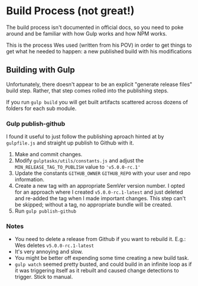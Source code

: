 # Build Process (not great!)

The build process isn't documented in official docs,
so you need to poke around and be familiar with how
Gulp works and how NPM works.

This is the process Wes used (written from his POV) in order to get things to get what he needed
to happen: a new published build with his modifications

## Building with Gulp
Unfortunately, there doesn't appear to be an explicit "generate release files" build step.  Rather, that step comes
rolled into the publishing steps.

If you run `gulp build` you will get built artifacts scattered across dozens of folders
for each sub module.

### Gulp publish-github
I found it useful to just follow the publishing aproach hinted at by
`gulpfile.js` and straight up publish to Github with it.

1. Make and commit changes.
2. Modify `gulptasks/utils/constants.js` and adjust the `MIN_RELEASE_TAG_TO_PUBLISH` value to `'v5.0.0-rc.1'`
3. Update the constants `GITHUB_OWNER` `GITHUB_REPO` with your user and repo information.
4. Create a new tag with an appropriate SemVer version number.  I opted for an approach where I created `v5.0.0-rc.1-latest`
   and just deleted and re-added the tag when I made important changes.  This step can't be skipped; without a tag, no 
   appropriate bundle will be created.
5. Run `gulp publish-github`

### Notes
- You need to delete a release from Github if you want to rebuild it.  E.g.: Wes deletes `v5.0.0-rc.1-latest`
- It's very annoying and slow.
- You might be better off expending some time creating a new build task.
- `gulp watch` seemed pretty busted, and could build in an infinite loop as if it was triggering
  itself as it rebuilt and caused change detections to trigger.  Stick to manual.
